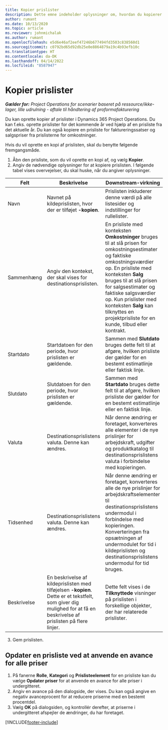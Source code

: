 ```yaml
---
title: Kopier prislister
description: Dette emne indeholder oplysninger om, hvordan du kopierer prislister i Project Operations.
author: rumant
ms.date: 10/13/2020
ms.topic: article
ms.reviewer: johnmichalak
ms.author: rumant
ms.openlocfilehash: e5d6e46af2eef47246b677494fd3503c838560d1
ms.sourcegitcommit: c0792bd65d92db25e0e8864879a19c4b93efb10c
ms.translationtype: HT
ms.contentlocale: da-DK
ms.lasthandoff: 04/14/2022
ms.locfileid: "8587947"
---
```

# <a name="copy-price-lists"></a>Kopier prislister

_**Gælder for:** Project Operations for scenarier baseret på ressource/ikke-lager, lille udrulning - aftale til håndtering af proformafakturering_

Du kan oprette kopier af prislister i Dynamics 365 Project Operations. Du kan f.eks. oprette prislister for det kommende år ved hjælp af en prisliste fra det aktuelle år.  Du kan også kopiere en prisliste for faktureringssatser og salgspriser fra prislisterne for omkostninger. 

Hvis du vil oprette en kopi af prislisten, skal du benytte følgende fremgangsmåde.

1. Åbn den prisliste, som du vil oprette en kopi af, og vælg **Kopier**.
2. Angiv de nødvendige oplysninger for at kopiere prislisten. I følgende tabel vises overvejelser, du skal huske, når du angiver oplysninger.

| Felt | Beskrivelse | Downstream-virkning |
| --- | --- | --- |
| Navn | Navnet på kildeprislisten, hvor der er tilføjet **-kopien**. | Prislisten inkluderer denne værdi på alle listesider og indstillinger for rullelister. |
| Sammenhæng | Angiv den kontekst, der skal vises for destinationsprislisten. | En prisliste med konteksten **Omkostninger** bruges til at slå prisen for omkostningsestimater og faktiske omkostningsværdier op. En prisliste med konteksten **Salg** bruges til at slå prisen for salgsestimater og faktiske salgsværdier op. Kun prislister med konteksten **Salg** kan tilknyttes en projektprisliste for en kunde, tilbud eller kontrakt. |
| Startdato | Startdatoen for den periode, hvor prislisten er gældende. | Sammen med **Slutdato** bruges dette felt til at afgøre, hvilken prisliste der gælder for en bestemt estimatlinje eller faktisk linje. |
| Slutdato | Slutdatoen for den periode, hvor prislisten er gældende. | Sammen med **Startdato** bruges dette felt til at afgøre, hvilken prisliste der gælder for en bestemt estimatlinje eller en faktisk linje. |
| Valuta | Destinationsprislistens valuta. Denne kan ændres. | Når denne ændring er foretaget, konverteres alle elementer i de nye prislinjer for arbejdskraft, udgifter og produktkatalog til destinationsprislistens valuta i forbindelse med kopieringen. |
| Tidsenhed | Destinationsprislistens valuta. Denne kan ændres. | Når denne ændring er foretaget, konverteres alle de nye prislinjer for arbejdskraftselementer til destinationsprislistens undermodul i forbindelse med kopieringen. Konverteringen fra opsætningen af undermodulet for tid i kildeprislisten og destinationsprislistens undermodul for tid bruges. |
| Beskrivelse | En beskrivelse af kildeprislisten med tilføjelsen **-kopien**. Dette er et tekstfelt, som giver dig mulighed for at få en beskrivelse af prislisten på flere linjer. | Dette felt vises i de **Tilknyttede** visninger på prislisten i forskellige objekter, der har relaterede prislister. |

3. Gem prislisten. 

## <a name="update-a-price-list-by-applying-a-mark-up-to-all-the-prices"></a>Opdater en prisliste ved at anvende en avance for alle priser

1. På fanerne **Rolle**, **Kategori** og **Prislisteelement** for en prisliste kan du vælge **Opdater priser** for at anvende en avance for alle priser i undergitteret. 
2. Angiv en avance på den dialogside, der vises. Du kan også angive en negativ avanceprocent for at reducere priserne med en bestemt procentdel. 
3. Vælg **OK** på dialogsiden, og kontrollér derefter, at priserne i undergitteret afspejler de ændringer, du har foretaget.


[!INCLUDE[footer-include](../includes/footer-banner.md)]